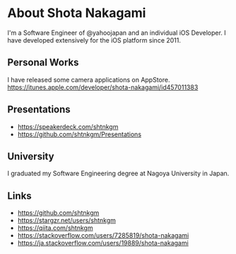 # About Shota Nakagami
I'm a Software Engineer of @yahoojapan and an individual iOS Developer.
I have developed extensively for the iOS platform since 2011.

## Personal Works
I have released some camera applications on AppStore.
https://itunes.apple.com/developer/shota-nakagami/id457011383

## Presentations
 - https://speakerdeck.com/shtnkgm
 - https://github.com/shtnkgm/Presentations

## University
I graduated my Software Engineering degree at Nagoya University in Japan.

## Links
 - https://github.com/shtnkgm
 - https://stargzr.net/users/shtnkgm
 - https://qiita.com/shtnkgm
 - https://stackoverflow.com/users/7285819/shota-nakagami  
 - https://ja.stackoverflow.com/users/19889/shota-nakagami
